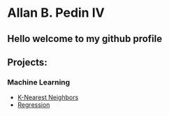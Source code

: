 # Allan B. Pedin IV
## Hello welcome to my github profile
## Projects:
### Machine Learning
 - [K-Nearest Neighbors](https://github.com/AllanPedin/Machine-Learning-Assignment-1-K-Nearest-Neighbors)
 - [Regression](https://github.com/AllanPedin/Machine-Learning-Assignment-2-Regression)


<!--
**AllanPedin/AllanPedin** is a ✨ _special_ ✨ repository because its `README.md` (this file) appears on your GitHub profile.

Here are some ideas to get you started:

- 🔭 I’m currently working on ...
- 🌱 I’m currently learning ...
- 👯 I’m looking to collaborate on ...
- 🤔 I’m looking for help with ...
- 💬 Ask me about ...
- 📫 How to reach me: ...
- 😄 Pronouns: ...
- ⚡ Fun fact: ...
-->
